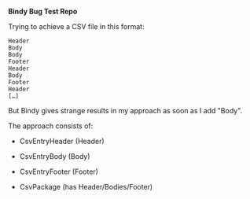 **Bindy Bug Test Repo**

Trying to achieve a CSV file in this format:

```
Header
Body
Body
Footer
Header
Body
Footer
Header
[…]
```

But Bindy gives strange results in my approach as soon as I add "Body".

The approach consists of:
 - CsvEntryHeader (Header)
 - CsvEntryBody (Body)
 - CsvEntryFooter (Footer)
 
 - CsvPackage (has Header/Bodies/Footer)
 
 

